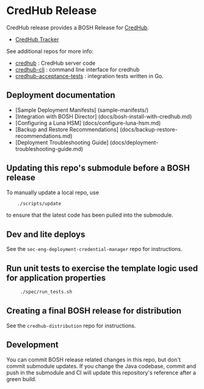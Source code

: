 # CredHub Release

CredHub release provides a BOSH Release for [CredHub](https://github.com/cloudfoundry-incubator/credhub).
 
* [CredHub Tracker](https://www.pivotaltracker.com/n/projects/1977341)
 
See additional repos for more info:

* [credhub](https://github.com/cloudfoundry-incubator/credhub) :     CredHub server code 
* [credhub-cli](https://github.com/cloudfoundry-incubator/credhub-cli) :     command line interface for credhub
* [credhub-acceptance-tests](https://github.com/cloudfoundry-incubator/credhub-acceptance-tests) : integration tests written in Go.

## Deployment documentation

* [Sample Deployment Manifests] (sample-manifests/)
* [Integration with BOSH Director] (docs/bosh-install-with-credhub.md)
* [Configuring a Luna HSM] (docs/configure-luna-hsm.md)
* [Backup and Restore Recommendations] (docs/backup-restore-recommendations.md)
* [Deployment Troubleshooting Guide] (docs/deployment-troubleshooting-guide.md)

## Updating this repo's submodule before a BOSH release

To manually update a local repo, use

```sh
    ./scripts/update
```

 to ensure that the latest code has been pulled into the submodule.

## Dev and lite deploys

See the `sec-eng-deployment-credential-manager` repo for instructions.

## Run unit tests to exercise the template logic used for application properties

```sh
     ./spec/run_tests.sh
```
## Creating a final BOSH release for distribution

See the `credhub-distribution` repo for instructions.

## Development

You can commit BOSH release related changes in this repo, but don't commit submodule updates. If you change the Java codebase, commit and push 
in the submodule and CI will update this repository's reference after a green build.
